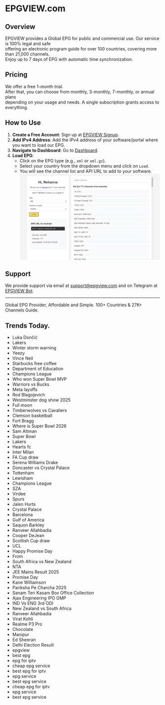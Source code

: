 # EPGVIEW.com



## Overview
EPGVIEW provides a Global EPG for public and commercial use. Our service is 100% legal and safe\
offering an electronic program guide for over 100 countries, covering more than 21,000 channels.\
Enjoy up to 7 days of EPG with automatic time synchronization.

## Pricing
We offer a free 1-month trial. \
After that, you can choose from monthly, 3-monthly, 7-monthly, or annual plans \
depending on your usage and needs. A single subscription grants access to everything.

## How to Use
1. **Create a Free Account**: Sign up at [EPGVIEW Signup](https://epgview.com/signup.php).
2. **Add IPv4 Address**: Add the IPv4 address of your software/portal where you want to load our EPG.
3. **Navigate to Dashboard**: Go to [Dashboard](https://epgview.com/dashboard.php).
4. **Load EPG**:
   - Click on the EPG type (e.g., `xml` or `xml.gz`).
   - Select your country from the dropdown menu and click on `Load`.
   - You will see the channel list and API URL to add to your software.
![EPGVIEW](img/dashboard.png)
## Support
We provide support via email at [support@epgview.com](mailto:support@epgview.com) and on Telegram at [EPGVIEW Bot](https://t.me/epgview_bot).

---

Global EPG Provider, Affordable and Simple. 100+ Countries & 27K+ Channels Guide.

## Trends Today.

- Luka Dončić
- Lakers
- Winter storm warning
- Yeezy
- Vince Neil
- Starbucks free coffee
- Department of Education
- Champions League
- Who won Super Bowl MVP
- Warriors vs Bucks
- Meta layoffs
- Rod Blagojevich
- Westminster dog show 2025
- Full moon
- Timberwolves vs Cavaliers
- Clemson basketball
- Fort Bragg
- Where is Super Bowl 2026
- Sam Altman
- Super Bowl
- Lakers
- Hearts fc
- Inter Milan
- FA Cup draw
- Serena Williams Drake
- Doncaster vs Crystal Palace
- Tottenham
- Lewisham
- Champions League
- SZA
- Virdee
- Spurs
- Jalen Hurts
- Crystal Palace
- Barcelona
- Gulf of America
- Saquon Barkley
- Ranveer Allahbadia
- Cooper DeJean
- Scottish Cup draw
- UCL
- Happy Promise Day
- From
- South Africa vs New Zealand
- NTA
- JEE Mains Result 2025
- Promise Day
- Kane Williamson
- Pariksha Pe Charcha 2025
- Sanam Teri Kasam Box Office Collection
- Ajax Engineering IPO GMP
- IND Vs ENG 3rd ODI
- New Zealand vs South Africa
- Ranveer Allahbadia
- Virat Kohli
- Realme P3 Pro
- Chocolate
- Manipur
- Ed Sheeran
- Delhi Election Result
- epgview
- best epg
- epg for iptv
- cheap epg service
- best epg for iptv
- epg service
- best epg service
- cheap epg for iptv
- epg service
- best epg service
